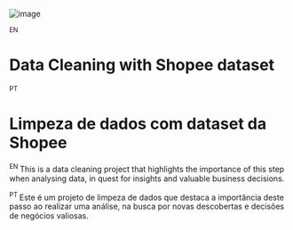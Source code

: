 ![image](https://github.com/user-attachments/assets/404d1562-1c9d-422e-ae50-043520e056dc)


<sup> EN </sup>
# Data Cleaning with Shopee dataset
<sup> PT </sup>
# Limpeza de dados com dataset da Shopee

<sup> EN </sup>
This is a data cleaning project that highlights the importance of this step when analysing data, in quest for insights and valuable business decisions.

<sup> PT </sup>
Este é um projeto de limpeza de dados que destaca a importância deste passo ao realizar uma análise, na busca por novas descobertas e decisões de negócios valiosas.
